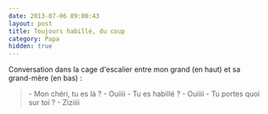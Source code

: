```yaml
---
date: 2013-07-06 09:00:43
layout: post
title: Toujours habillé, du coup
category: Papa
hidden: true
---
```


Conversation dans la cage d'escalier entre mon grand (en haut) et sa grand-mère (en bas) :

> \- Mon chéri, tu es là ? 
> \- Ouiiii 
> \- Tu es habillé ? 
> \- Ouiiii 
> \- Tu portes quoi sur toi ? 
> \- Ziziiii

